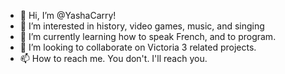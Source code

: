 - 👋 Hi, I’m @YashaCarry!
- 👀 I’m interested in history, video games, music, and singing
- 🌱 I’m currently learning how to speak French, and to program.
- 💞️ I’m looking to collaborate on Victoria 3 related projects.
- 📫 How to reach me. You don't. I'll reach you. 

<!---
YashaCarry/YashaCarry is a ✨ special ✨ repository because its `README.md` (this file) appears on your GitHub profile.
You can click the Preview link to take a look at your changes.
--->
